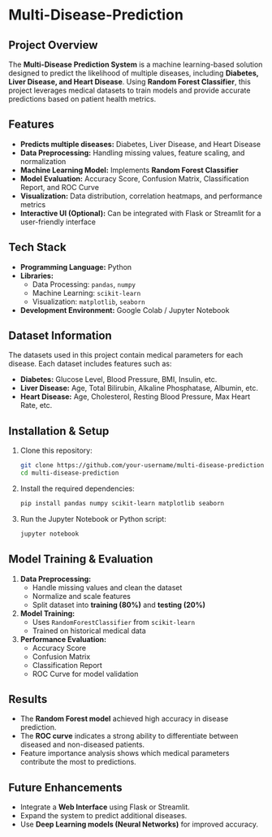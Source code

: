 # Multi-Disease-Prediction

##  Project Overview
The **Multi-Disease Prediction System** is a machine learning-based solution designed to predict the likelihood of multiple diseases, including **Diabetes, Liver Disease, and Heart Disease**. Using **Random Forest Classifier**, this project leverages medical datasets to train models and provide accurate predictions based on patient health metrics.

##  Features
- **Predicts multiple diseases:** Diabetes, Liver Disease, and Heart Disease
- **Data Preprocessing:** Handling missing values, feature scaling, and normalization
- **Machine Learning Model:** Implements **Random Forest Classifier**
- **Model Evaluation:** Accuracy Score, Confusion Matrix, Classification Report, and ROC Curve
- **Visualization:** Data distribution, correlation heatmaps, and performance metrics
- **Interactive UI (Optional):** Can be integrated with Flask or Streamlit for a user-friendly interface

## Tech Stack
- **Programming Language:** Python
- **Libraries:**
  - Data Processing: `pandas`, `numpy`
  - Machine Learning: `scikit-learn`
  - Visualization: `matplotlib`, `seaborn`
- **Development Environment:** Google Colab / Jupyter Notebook

##  Dataset Information
The datasets used in this project contain medical parameters for each disease. Each dataset includes features such as:
- **Diabetes:** Glucose Level, Blood Pressure, BMI, Insulin, etc.
- **Liver Disease:** Age, Total Bilirubin, Alkaline Phosphatase, Albumin, etc.
- **Heart Disease:** Age, Cholesterol, Resting Blood Pressure, Max Heart Rate, etc.

##  Installation & Setup
1. Clone this repository:
   ```bash
   git clone https://github.com/your-username/multi-disease-prediction.git
   cd multi-disease-prediction
   ```
2. Install the required dependencies:
   ```bash
   pip install pandas numpy scikit-learn matplotlib seaborn
   ```
3. Run the Jupyter Notebook or Python script:
   ```bash
   jupyter notebook
   ```

##  Model Training & Evaluation
1. **Data Preprocessing:**
   - Handle missing values and clean the dataset
   - Normalize and scale features
   - Split dataset into **training (80%)** and **testing (20%)**
2. **Model Training:**
   - Uses `RandomForestClassifier` from `scikit-learn`
   - Trained on historical medical data
3. **Performance Evaluation:**
   - Accuracy Score
   - Confusion Matrix
   - Classification Report
   - ROC Curve for model validation

##  Results
- The **Random Forest model** achieved high accuracy in disease prediction.
- The **ROC curve** indicates a strong ability to differentiate between diseased and non-diseased patients.
- Feature importance analysis shows which medical parameters contribute the most to predictions.

##  Future Enhancements
- Integrate a **Web Interface** using Flask or Streamlit.
- Expand the system to predict additional diseases.
- Use **Deep Learning models (Neural Networks)** for improved accuracy.


